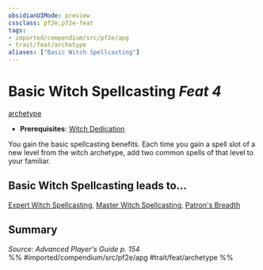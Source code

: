 ```yaml
---
obsidianUIMode: preview
cssclass: pf2e,pf2e-feat
tags:
- imported/compendium/src/pf2e/apg
- trait/feat/archetype
aliases: ["Basic Witch Spellcasting"]
---
```

# Basic Witch Spellcasting  *Feat 4*  
[archetype](archetype.md)  

- **Prerequisites**: [Witch Dedication](witch-dedication-apg.md)

You gain the basic spellcasting benefits. Each time you gain a spell slot of a new level from the witch archetype, add two common spells of that level to your familiar.

## Basic Witch Spellcasting leads to...

[Expert Witch Spellcasting](expert-witch-spellcasting-apg.md), [Master Witch Spellcasting](master-witch-spellcasting-apg.md), [Patron's Breadth](patrons-breadth-apg.md)

## Summary

*Source: Advanced Player's Guide p. 154*  
%% #imported/compendium/src/pf2e/apg #trait/feat/archetype %%